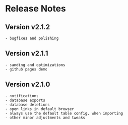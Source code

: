 # Release Notes

## Version v2.1.2
	- bugfixes and polishing

## Version v2.1.1
	- sanding and optimizations
	- github pages demo

## Version v2.1.0
	- notifications
	- database exports
	- database deletions
	- open links in default browser
	- always use the default table config, when importing
	- other minor adjustments and tweaks
